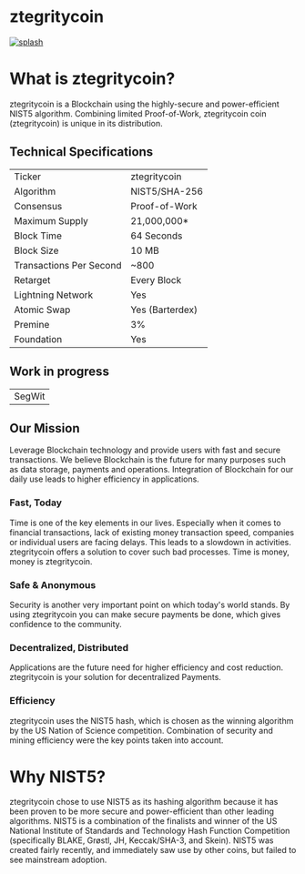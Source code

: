 # ztegritycoin

<a href='https://postimages.org/' target='_blank'><img src='https://i.postimg.cc/Sxvgf6zW/splash.png' border='0' alt='splash'/></a>
 

# What is ztegritycoin?
ztegritycoin is a Blockchain using the highly-secure and power-efficient NIST5 algorithm. Combining limited Proof-of-Work, ztegritycoin coin (ztegritycoin) is unique in its distribution. 

<a name="specifications"></a>
## Technical Specifications
<table>
<tr> <td>Ticker</td><td>ztegritycoin</td></tr>
<tr> <td>Algorithm</td><td>NIST5/SHA-256</td></tr>
<tr> <td>Consensus</td><td>Proof-of-Work</td></tr>
<tr> <td>Maximum Supply</td><td>21,000,000* </td></tr>
<tr> <td>Block Time</td><td>64 Seconds</td></tr>
<tr> <td>Block Size</td><td>10 MB</td></tr>
<tr> <td>Transactions Per Second</td><td>~800</td></tr>
<tr> <td>Retarget</td><td>Every Block</td></tr>
<tr> <td>Lightning Network</td><td>Yes</td></tr>
<tr> <td>Atomic Swap</td><td>Yes (Barterdex)</td></tr>
<tr> <td>Premine</td><td>3%</td></tr>
<tr> <td>Foundation</td><td>Yes</td></tr>
</table>

## Work in progress
<table>
<tr> <td>SegWit</td></tr>
</table>




## Our Mission
Leverage Blockchain technology and provide users with fast and secure transactions.
We believe Blockchain is the future for many purposes such as data storage, payments and operations. Integration of Blockchain for our daily use leads to higher efficiency in applications.

### Fast, Today
Time is one of the key elements in our lives. Especially when it comes to financial transactions, lack of existing money transaction speed, companies or individual users are facing delays. This leads to a slowdown in activities. ztegritycoin offers a solution to cover such bad processes. Time is money, money is ztegritycoin.

### Safe & Anonymous
Security is another very important point on which today's world stands. By using ztegritycoin you can make secure payments be done, which gives confidence to the community.

### Decentralized, Distributed
Applications are the future need for higher efficiency and cost reduction. ztegritycoin is your solution for decentralized Payments.

### Efficiency
ztegritycoin uses the NIST5 hash, which is chosen as the winning algorithm by the US Nation of Science competition. Combination of security and mining efficiency were the key points taken into account.


# Why NIST5?
ztegritycoin chose to use NIST5 as its hashing algorithm because it has been proven to be more secure and power-efficient than other leading algorithms. NIST5 is a combination of the finalists and winner of the US National Institute of Standards and Technology Hash Function Competition (specifically BLAKE, Grøstl, JH, Keccak/SHA-3, and Skein). NIST5 was created fairly recently, and immediately saw use by other coins, but failed to see mainstream adoption.
